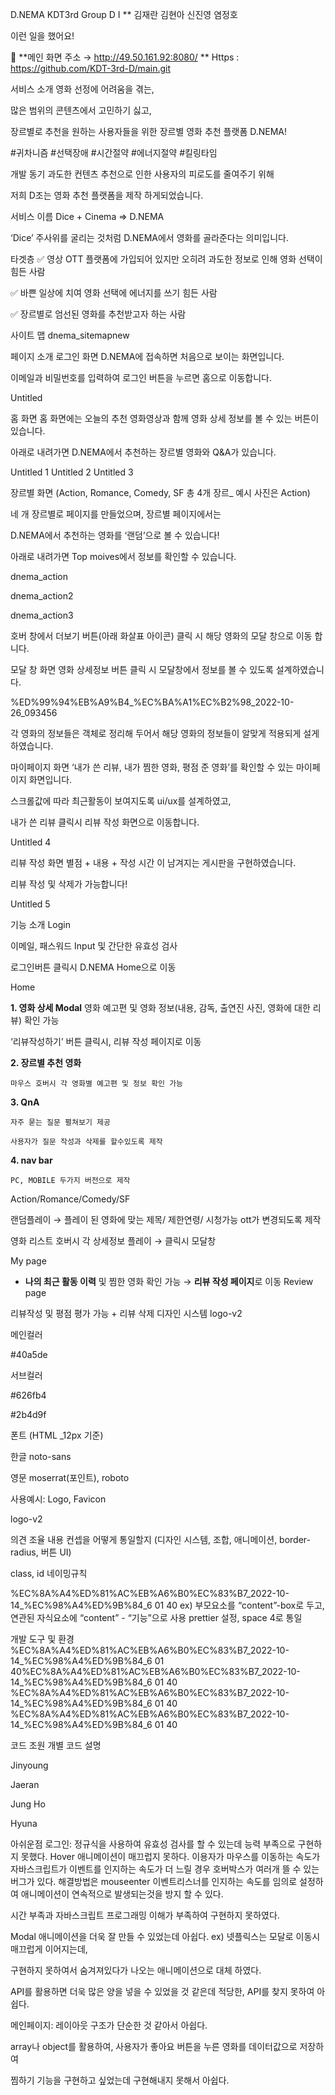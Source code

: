 D.NEMA
KDT3rd Group D I ** 김재란 김현아 신진영 염정호

이런 일을 했어요!

📌 **메인 화면 주소 → http://49.50.161.92:8080/ **
Https : https://github.com/KDT-3rd-D/main.git

서비스 소개
영화 선정에 어려움을 겪는,

많은 범위의 콘텐츠에서 고민하기 싫고,

장르별로 추천을 원하는 사용자들을 위한 장르별 영화 추천 플랫폼 D.NEMA!

#귀차니즘 #선택장애 #시간절약 #에너지절약 #킬링타임

개발 동기
과도한 컨텐츠 추천으로 인한 사용자의 피로도를 줄여주기 위해

저희 D조는 영화 추천 플랫폼을 제작 하게되었습니다.

서비스 이름
Dice + Cinema ⇒ D.NEMA

‘Dice’ 주사위를 굴리는 것처럼 D.NEMA에서 영화를 골라준다는 의미입니다.

타겟층
✅ 영상 OTT 플랫폼에 가입되어 있지만 오히려 과도한 정보로 인해 영화 선택이 힘든 사람

✅ 바쁜 일상에 치여 영화 선택에 에너지를 쓰기 힘든 사람

✅ 장르별로 엄선된 영화를 추천받고자 하는 사람

사이트 맵
dnema_sitemapnew

페이지 소개
로그인 화면
D.NEMA에 접속하면 처음으로 보이는 화면입니다.

이메일과 비밀번호를 입력하여 로그인 버튼을 누르면 홈으로 이동합니다.

Untitled

홈 화면
홈 화면에는 오늘의 추천 영화영상과 함께 영화 상세 정보를 볼 수 있는 버튼이 있습니다.

아래로 내려가면 D.NEMA에서 추천하는 장르별 영화와 Q&A가 있습니다.

Untitled 1 Untitled 2 Untitled 3

장르별 화면
(Action, Romance, Comedy, SF 총 4개 장르_ 예시 사진은 Action)

네 개 장르별로 페이지를 만들었으며, 장르별 페이지에서는

D.NEMA에서 추천하는 영화를 ‘랜덤’으로 볼 수 있습니다!

아래로 내려가면 Top moives에서 정보를 확인할 수 있습니다.

dnema_action

dnema_action2

dnema_action3

호버 창에서 더보기 버튼(아래 화살표 아이콘) 클릭 시 해당 영화의 모달 창으로 이동 합니다.

모달 창 화면
영화 상세정보 버튼 클릭 시 모달창에서 정보를 볼 수 있도록 설계하였습니다.

%ED%99%94%EB%A9%B4_%EC%BA%A1%EC%B2%98_2022-10-26_093456

각 영화의 정보들은 객체로 정리해 두어서 해당 영화의 정보들이 알맞게 적용되게 설게 하였습니다.

마이페이지 화면
‘내가 쓴 리뷰, 내가 찜한 영화, 평점 준 영화’를 확인할 수 있는 마이페이지 화면입니다.

스크롤값에 따라 최근활동이 보여지도록 ui/ux를 설계하였고,

내가 쓴 리뷰 클릭시 리뷰 작성 화면으로 이동합니다.

Untitled 4

리뷰 작성 화면
별점 + 내용 + 작성 시간 이 남겨지는 게시판을 구현하였습니다.

리뷰 작성 및 삭제가 가능합니다!

Untitled 5

기능 소개
Login

이메일, 패스워드 Input 및 간단한 유효성 검사

로그인버튼 클릭시 D.NEMA Home으로 이동

Home

 **1. 영화 상세 Modal**
영화 예고편 및 영화 정보(내용, 감독, 출연진 사진, 영화에 대한 리뷰) 확인 가능

‘리뷰작성하기’ 버튼 클릭시, 리뷰 작성 페이지로 이동

 **2. 장르별 추천 영화**

    마우스 호버시 각 영화별 예고편 및 정보 확인 가능

 **3. QnA**

    자주 묻는 질문 펼쳐보기 제공

    사용자가 질문 작성과 삭제를 할수있도록 제작

 **4. nav bar**

    PC, MOBILE 두가지 버전으로 제작
Action/Romance/Comedy/SF

랜덤플레이 → 플레이 된 영화에 맞는 제목/ 제한연령/ 시청가능 ott가 변경되도록 제작

영화 리스트 호버시 각 상세정보 플레이 → 클릭시 모달창

My page

- **나의 최근 활동 이력** 및 찜한 영화 확인 가능 → **리뷰 작성 페이지**로 이동
Review page

리뷰작성 및 평점 평가 가능 + 리뷰 삭제
디자인 시스템
logo-v2

메인컬러

#40a5de

서브컬러

#626fb4

#2b4d9f

폰트 (HTML _12px 기준)

한글 noto-sans

영문 moserrat(포인트), roboto

사용예시: Logo, Favicon

logo-v2

의견 조율 내용
컨셉을 어떻게 통일할지 (디자인 시스템, 조합, 애니메이션, border-radius, 버튼 UI)

class, id 네이밍규칙

%EC%8A%A4%ED%81%AC%EB%A6%B0%EC%83%B7_2022-10-14_%EC%98%A4%ED%9B%84_6 01 40
ex) 부모요소를 “content”-box로 두고, 연관된 자식요소에 “content” - “기능”으로 사용
prettier 설정, space 4로 통일

개발 도구 및 환경
%EC%8A%A4%ED%81%AC%EB%A6%B0%EC%83%B7_2022-10-14_%EC%98%A4%ED%9B%84_6 01 40%EC%8A%A4%ED%81%AC%EB%A6%B0%EC%83%B7_2022-10-14_%EC%98%A4%ED%9B%84_6 01 40 %EC%8A%A4%ED%81%AC%EB%A6%B0%EC%83%B7_2022-10-14_%EC%98%A4%ED%9B%84_6 01 40 %EC%8A%A4%ED%81%AC%EB%A6%B0%EC%83%B7_2022-10-14_%EC%98%A4%ED%9B%84_6 01 40

코드
조원 개별 코드 설명

Jinyoung

Jaeran

Jung Ho

Hyuna

아쉬운점
로그인: 정규식을 사용하여 유효성 검사를 할 수 있는데 능력 부족으로 구현하지 못했다.
Hover 애니메이션이 매끄럽지 못하다. 이용자가 마우스를 이동하는 속도가 자바스크립트가 이벤트를 인지하는 속도가 더 느릴 경우 호버박스가 여러개 뜰 수 있는 버그가 있다.
해결방법은 mouseenter 이벤트리스너를 인지하는 속도를 임의로 설정하여 애니메이션이 연속적으로 발생되는것을 방지 할 수 있다.

시간 부족과 자바스크립트 프로그래밍 이해가 부족하여 구현하지 못하였다.

Modal 애니메이션을 더욱 잘 만들 수 있었는데 아쉽다.
ex) 넷플릭스는 모달로 이동시 매끄럽게 이어지는데,

구현하지 못하여서 숨겨져있다가 나오는 애니메이션으로 대체 하였다.

API를 활용하면 더욱 많은 양을 넣을 수 있었을 것 같은데 적당한, API를 찾지 못하여 아쉽다.

메인페이지: 레이아웃 구조가 단순한 것 같아서 아쉽다.

array나 object를 활용하여, 사용자가 좋아요 버튼을 누른 영화를 데이터값으로 저장하여

 찜하기 기능을 구현하고 싶었는데 구현해내지 못해서 아쉽다.
